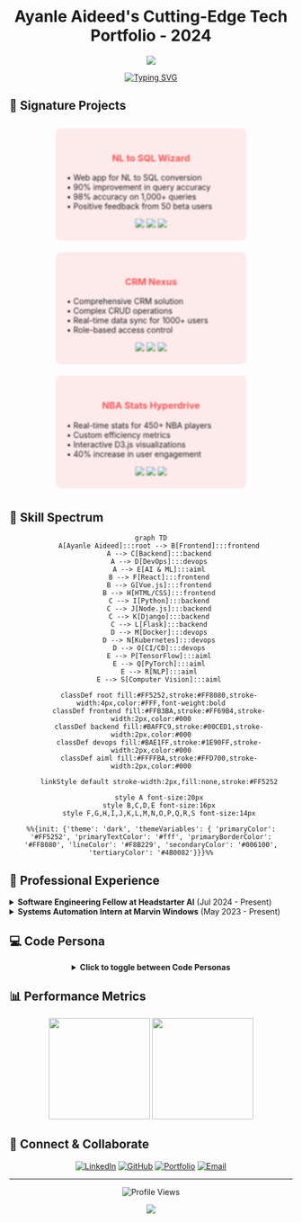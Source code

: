 # <div align="center">Ayanle Aideed's Cutting-Edge Tech Portfolio - 2024</div>

<div align="center">
  <img src="https://capsule-render.vercel.app/api?type=waving&color=ff5252&height=200&section=header&text=Ayanle%20Aideed&fontSize=60&fontColor=ffffff&animation=fadeIn&fontAlignY=30&desc=Full%20Stack%20Innovator%20|%20AI%20Enthusiast&descAlignY=55&descAlign=50" />
</div>

<div align="center">
  
[![Typing SVG](https://readme-typing-svg.herokuapp.com?font=Fira+Code&size=24&duration=3000&pause=1000&color=FF5252&center=true&vCenter=true&width=600&height=80&lines=Software+Engineering+Fellow;Systems+Automation+Expert;AI+and+ML+Innovator)](https://git.io/typing-svg)

</div>

## 🚀 Signature Projects

<div align="center" style="display: flex; justify-content: space-around; flex-wrap: wrap;">

<div class="project-card" style="width: 30%; min-width: 300px; margin: 10px; padding: 20px; background: rgba(255, 82, 82, 0.1); border-radius: 10px; transition: all 0.3s ease; cursor: pointer;">
  <h3 style="color: #FF5252;">NL to SQL Wizard</h3>
  <p style="text-align: left;">• Web app for NL to SQL conversion<br>• 90% improvement in query accuracy<br>• 98% accuracy on 1,000+ queries<br>• Positive feedback from 50 beta users</p>
  <div style="margin-top: 10px;">
    <img src="https://img.shields.io/badge/Python-ff8080?style=flat-square&logo=python&logoColor=blue" />
    <img src="https://img.shields.io/badge/Django-ff8080?style=flat-square&logo=django&logoColor=green" />
    <img src="https://img.shields.io/badge/GPT--3-ff8080?style=flat-square&logo=openai&logoColor=white" />
  </div>
</div>

<div class="project-card" style="width: 30%; min-width: 300px; margin: 10px; padding: 20px; background: rgba(255, 82, 82, 0.1); border-radius: 10px; transition: all 0.3s ease; cursor: pointer;">
  <h3 style="color: #FF5252;">CRM Nexus</h3>
  <p style="text-align: left;">• Comprehensive CRM solution<br>• Complex CRUD operations<br>• Real-time data sync for 1000+ users<br>• Role-based access control</p>
  <div style="margin-top: 10px;">
    <img src="https://img.shields.io/badge/Django-ff6666?style=flat-square&logo=django&logoColor=green" />
    <img src="https://img.shields.io/badge/Bootstrap-ff6666?style=flat-square&logo=bootstrap&logoColor=purple" />
    <img src="https://img.shields.io/badge/PostgreSQL-ff6666?style=flat-square&logo=postgresql&logoColor=blue" />
  </div>
</div>

<div class="project-card" style="width: 30%; min-width: 300px; margin: 10px; padding: 20px; background: rgba(255, 82, 82, 0.1); border-radius: 10px; transition: all 0.3s ease; cursor: pointer;">
  <h3 style="color: #FF5252;">NBA Stats Hyperdrive</h3>
  <p style="text-align: left;">• Real-time stats for 450+ NBA players<br>• Custom efficiency metrics<br>• Interactive D3.js visualizations<br>• 40% increase in user engagement</p>
  <div style="margin-top: 10px;">
    <img src="https://img.shields.io/badge/Django-ff4d4d?style=flat-square&logo=django&logoColor=green" />
    <img src="https://img.shields.io/badge/D3.js-ff4d4d?style=flat-square&logo=d3.js&logoColor=orange" />
    <img src="https://img.shields.io/badge/NBA_API-ff4d4d?style=flat-square&logo=nba&logoColor=blue" />
  </div>
</div>

</div>

<style>
  .project-card:hover {
    transform: scale(1.05);
    box-shadow: 0 10px 20px rgba(255, 82, 82, 0.2);
    z-index: 1;
  }
  .project-card:not(:hover) {
    filter: blur(1px);
  }
</style>

## 🧠 Skill Spectrum

<div align="center">

```mermaid
graph TD
    A[Ayanle Aideed]:::root --> B[Frontend]:::frontend
    A --> C[Backend]:::backend
    A --> D[DevOps]:::devops
    A --> E[AI & ML]:::aiml
    B --> F[React]:::frontend
    B --> G[Vue.js]:::frontend
    B --> H[HTML/CSS]:::frontend
    C --> I[Python]:::backend
    C --> J[Node.js]:::backend
    C --> K[Django]:::backend
    C --> L[Flask]:::backend
    D --> M[Docker]:::devops
    D --> N[Kubernetes]:::devops
    D --> O[CI/CD]:::devops
    E --> P[TensorFlow]:::aiml
    E --> Q[PyTorch]:::aiml
    E --> R[NLP]:::aiml
    E --> S[Computer Vision]:::aiml

    classDef root fill:#FF5252,stroke:#FF8080,stroke-width:4px,color:#FFF,font-weight:bold
    classDef frontend fill:#FFB3BA,stroke:#FF69B4,stroke-width:2px,color:#000
    classDef backend fill:#BAFFC9,stroke:#00CED1,stroke-width:2px,color:#000
    classDef devops fill:#BAE1FF,stroke:#1E90FF,stroke-width:2px,color:#000
    classDef aiml fill:#FFFFBA,stroke:#FFD700,stroke-width:2px,color:#000

    linkStyle default stroke-width:2px,fill:none,stroke:#FF5252

    style A font-size:20px
    style B,C,D,E font-size:16px
    style F,G,H,I,J,K,L,M,N,O,P,Q,R,S font-size:14px

%%{init: {'theme': 'dark', 'themeVariables': { 'primaryColor': '#FF5252', 'primaryTextColor': '#fff', 'primaryBorderColor': '#FF8080', 'lineColor': '#F8B229', 'secondaryColor': '#006100', 'tertiaryColor': '#4B0082'}}}%%

```

</div>

## 💼 Professional Experience

<details>
<summary><b>Software Engineering Fellow at Headstarter AI</b> (Jul 2024 - Present)</summary>

- Participating in an intensive 7-week AI Fellowship Program
- Focus on advanced LLMs and RAG applications
- Collaborating on innovative AI projects and hackathons
- Developing a capstone project addressing real-world challenges
- Enhancing skills in cutting-edge AI technologies and industry-standard workflows
</details>

<details>
<summary><b>Systems Automation Intern at Marvin Windows</b> (May 2023 - Present)</summary>

- Engineered advanced GUIs with Ignition and Python for event automation
- Optimized SQL queries, reducing retrieval time by 50%
- Improved production precision and adaptability by 35%
- Reduced system downtime by 25% through quick bug fixes and failure resolution
</details>

## 💻 Code Persona

<div align="center">
  <details>
  <summary><b>Click to toggle between Code Personas</b></summary>

  ```python
  class AyanleAideed:
      def __init__(self):
          self.name = "Ayanle Aideed"
          self.role = "Full Spectrum Developer"
          self.languages = ["Python", "JavaScript", "Rust", "Go"]
          self.interests = ["AI", "Data Visualization", "Cloud Architecture"]
          self.favorite_color = self.generate_rainbow()

      def code(self):
          return "".join([chr(ord(c) + 1) for c in "Hello, World!"])

      def generate_rainbow(self):
          return "🌈"

      def daily_routine(self):
          self.drink_coffee()
          self.write_awesome_code()
          self.learn_new_tech()
          self.repeat()

  me = AyanleAideed()
  universe.big_bang(me.daily_routine)
  ```

  ```python
  class AyanleAideed:
      def __init__(self):
          self.name = "Ayanle Aideed"
          self.role = "Full Stack Innovator"
          self.language_spoken = ["Python", "JavaScript", "Rust", "Go"]
          self.challenges = []

      def accept_challenge(self, challenge):
          self.challenges.append(challenge)
          return self.innovate(challenge)

      def innovate(self, challenge):
          solution = self.think_outside_galaxy(challenge)
          return f"Innovative solution: {solution}"

      @staticmethod
      def think_outside_galaxy(problem):
          return "Quantum-entangled microservices with AI-driven self-healing capabilities"

  me = AyanleAideed()
  universe.big_problems.map(me.accept_challenge)
  ```

  </details>
</div>

## 📊 Performance Metrics

<div align="center">
  <img height="180em" src="https://github-readme-stats.vercel.app/api?username=ayanleaideed&show_icons=true&theme=dark&bg_color=000000&title_color=ff5252&text_color=ffffff&icon_color=ff5252&border_color=ff5252" />
  <img height="180em" src="https://github-readme-streak-stats.herokuapp.com/?user=ayanleaideed&theme=dark&background=000000&ring=ff5252&fire=ff3333&currStreakLabel=ff5252&border=ff5252" />
</div>

## 🔗 Connect & Collaborate

<div align="center">
  
[![LinkedIn](https://img.shields.io/badge/LinkedIn-FF5252?style=for-the-badge&logo=linkedin&logoColor=white)](https://www.linkedin.com/in/ayanle-aideed/)
[![GitHub](https://img.shields.io/badge/GitHub-FF3333?style=for-the-badge&logo=github&logoColor=white)](https://github.com/ayanleaideed)
[![Portfolio](https://img.shields.io/badge/Portfolio-FF1A1A?style=for-the-badge&logo=google-chrome&logoColor=white)](https://ayanleaideed.com)
[![Email](https://img.shields.io/badge/Email-FF0000?style=for-the-badge&logo=gmail&logoColor=white)](mailto:ayanle.aideed@example.com)

</div>

---

<div align="center">
  
![Profile Views](https://komarev.com/ghpvc/?username=ayanleaideed&color=FF5252&style=for-the-badge)

</div>

<div align="center">
  <img src="https://capsule-render.vercel.app/api?type=waving&color=ff5252&height=100&section=footer" />
</div>
